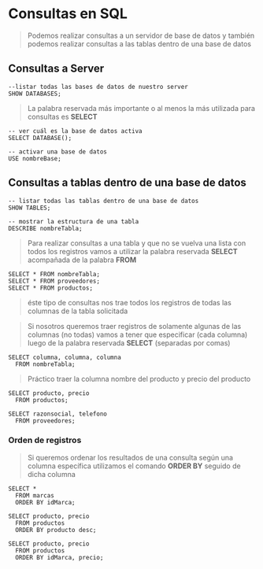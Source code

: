 # Consultas en SQL

> Podemos realizar consultas a un servidor de base de datos y también podemos realizar consultas a las tablas dentro de una base de datos
 
## Consultas a Server

    --listar todas las bases de datos de nuestro server  
    SHOW DATABASES;  

> La palabra reservada más importante o al menos la más utilizada para consultas es **SELECT**  
 
    -- ver cuál es la base de datos activa   
    SELECT DATABASE();  

    -- activar una base de datos  
    USE nombreBase;  

## Consultas a tablas dentro de una base de datos 

    -- listar todas las tablas dentro de una base de datos    
    SHOW TABLES;  

    -- mostrar la estructura de una tabla  
    DESCRIBE nombreTabla;   

> Para realizar consultas a una tabla y que no se vuelva una lista con todos los registros vamos a utilizar la palabra reservada **SELECT** acompañada de la palabra **FROM**  

    SELECT * FROM nombreTabla;  
    SELECT * FROM proveedores;  
    SELECT * FROM productos;  

> éste tipo de consultas nos trae todos los registros de todas las columnas de la tabla solicitada
 
> Si nosotros queremos traer registros de 
> solamente algunas de las columnas (no todas) 
> vamos a tener que especificar (cada columna) luego de la palabra reservada **SELECT** (separadas por comas)

    SELECT columna, columna, columna  
      FROM nombreTabla;


> Práctico traer la columna nombre del producto y precio del producto

    SELECT producto, precio    
      FROM productos;  

    SELECT razonsocial, telefono
      FROM proveedores;

### Orden de registros

> Si queremos ordenar los resultados de una consulta 
> según una columna específica 
> utilizamos el comando **ORDER BY** seguido de dicha columna

    SELECT *  
      FROM marcas  
      ORDER BY idMarca;  

    SELECT producto, precio  
      FROM productos  
      ORDER BY producto desc;  

    SELECT producto, precio    
      FROM productos  
      ORDER BY idMarca, precio;  